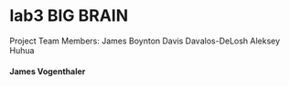# lab3 BIG BRAIN
Project Team Members:
James Boynton
Davis Davalos-DeLosh
Aleksey Huhua
#### James Vogenthaler